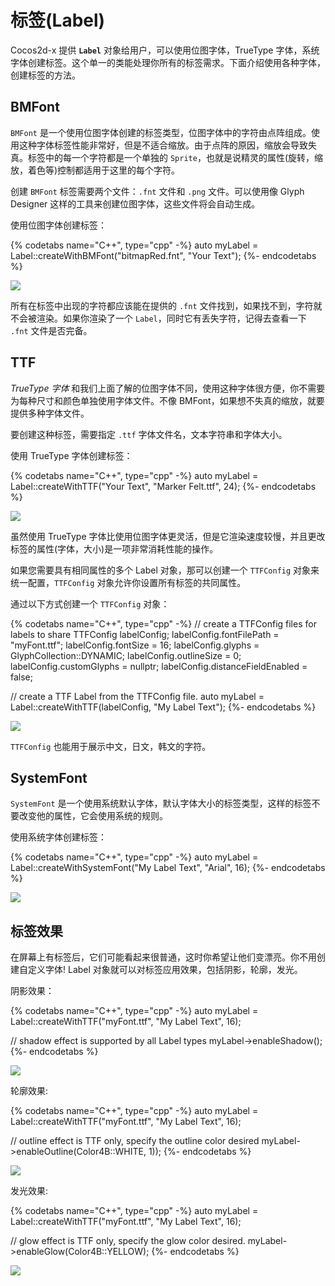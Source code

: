 # 标签(Label)

Cocos2d-x 提供 __`Label`__ 对象给用户，可以使用位图字体，TrueType 字体，系统字体创建标签。这个单一的类能处理你所有的标签需求。下面介绍使用各种字体，创建标签的方法。

## BMFont

`BMFont` 是一个使用位图字体创建的标签类型，位图字体中的字符由点阵组成。使用这种字体标签性能非常好，但是不适合缩放。由于点阵的原因，缩放会导致失真。标签中的每一个字符都是一个单独的 `Sprite`，也就是说精灵的属性(旋转，缩放，着色等)控制都适用于这里的每个字符。

创建 `BMFont` 标签需要两个文件：`.fnt` 文件和 `.png` 文件。可以使用像 Glyph Designer 这样的工具来创建位图字体，这些文件将会自动生成。

使用位图字体创建标签：

{% codetabs name="C++", type="cpp" -%}
auto myLabel = Label::createWithBMFont("bitmapRed.fnt", "Your Text");
{%- endcodetabs %}

![](../../en/ui_components/ui_components-img/LabelBMFont.png "")

所有在标签中出现的字符都应该能在提供的 `.fnt` 文件找到，如果找不到，字符就不会被渲染。如果你渲染了一个 `Label`，同时它有丢失字符，记得去查看一下 `.fnt` 文件是否完备。

## TTF

_TrueType 字体_ 和我们上面了解的位图字体不同，使用这种字体很方便，你不需要为每种尺寸和颜色单独使用字体文件。不像 BMFont，如果想不失真的缩放，就要提供多种字体文件。

要创建这种标签，需要指定 `.ttf` 字体文件名，文本字符串和字体大小。

使用 TrueType 字体创建标签：

{% codetabs name="C++", type="cpp" -%}
auto myLabel = Label::createWithTTF("Your Text", "Marker Felt.ttf", 24);
{%- endcodetabs %}

![](../../en/ui_components/ui_components-img/LabelTTF.png "")

虽然使用 TrueType 字体比使用位图字体更灵活，但是它渲染速度较慢，并且更改标签的属性(字体，大小)是一项非常消耗性能的操作。

如果您需要具有相同属性的多个 Label 对象，那可以创建一个 `TTFConfig` 对象来统一配置，`TTFConfig` 对象允许你设置所有标签的共同属性。

通过以下方式创建一个 `TTFConfig` 对象：

{% codetabs name="C++", type="cpp" -%}
// create a TTFConfig files for labels to share
TTFConfig labelConfig;
labelConfig.fontFilePath = "myFont.ttf";
labelConfig.fontSize = 16;
labelConfig.glyphs = GlyphCollection::DYNAMIC;
labelConfig.outlineSize = 0;
labelConfig.customGlyphs = nullptr;
labelConfig.distanceFieldEnabled = false;

// create a TTF Label from the TTFConfig file.
auto myLabel = Label::createWithTTF(labelConfig, "My Label Text");
{%- endcodetabs %}

![](../../en/ui_components/ui_components-img/LabelTTFWithConfig.png "")

`TTFConfig` 也能用于展示中文，日文，韩文的字符。

## SystemFont

`SystemFont` 是一个使用系统默认字体，默认字体大小的标签类型，这样的标签不要改变他的属性，它会使用系统的规则。

使用系统字体创建标签：

{% codetabs name="C++", type="cpp" -%}
auto myLabel = Label::createWithSystemFont("My Label Text", "Arial", 16);
{%- endcodetabs %}

![](../../en/ui_components/ui_components-img/LabelWithSystemFont.png "")

## 标签效果

在屏幕上有标签后，它们可能看起来很普通，这时你希望让他们变漂亮。你不用创建自定义字体! Label 对象就可以对标签应用效果，包括阴影，轮廓，发光。

阴影效果：

{% codetabs name="C++", type="cpp" -%}
auto myLabel = Label::createWithTTF("myFont.ttf", "My Label Text", 16);

// shadow effect is supported by all Label types
myLabel->enableShadow();
{%- endcodetabs %}

![](../../en/ui_components/ui_components-img/LabelWithShadow.png "")

轮廓效果:

{% codetabs name="C++", type="cpp" -%}
auto myLabel = Label::createWithTTF("myFont.ttf", "My Label Text", 16);

// outline effect is TTF only, specify the outline color desired
myLabel->enableOutline(Color4B::WHITE, 1));
{%- endcodetabs %}

![](../../en/ui_components/ui_components-img/LabelWithOutline.png "")

发光效果:

{% codetabs name="C++", type="cpp" -%}
auto myLabel = Label::createWithTTF("myFont.ttf", "My Label Text", 16);

// glow effect is TTF only, specify the glow color desired.
myLabel->enableGlow(Color4B::YELLOW);
{%- endcodetabs %}

![](../../en/ui_components/ui_components-img/LabelWithGlow.png "")
